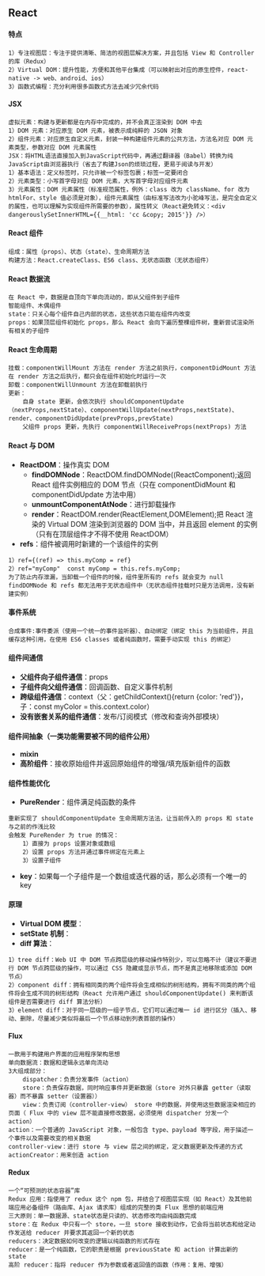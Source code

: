 ## React

#### 特点
```
1）专注视图层：专注于提供清晰、简洁的视图层解决方案，并且包括 View 和 Controller 的库（Redux）
2）Virtual DOM：提升性能，方便和其他平台集成（可以映射出对应的原生控件，react-native -> web、android、ios）
3）函数式编程：充分利用很多函数式方法去减少冗余代码
```

#### JSX
```
虚拟元素：构建与更新都是在内存中完成的，并不会真正渲染到 DOM 中去
1）DOM 元素：对应原生 DOM 元素，被表示成纯粹的 JSON 对象
2）组件元素：对应原生自定义元素，封装一种构建组件元素的公共方法，方法名对应 DOM 元素类型，参数对应 DOM 元素属性
JSX：将HTML语法直接加入到JavaScript代码中，再通过翻译器（Babel）转换为纯JavaScript由浏览器执行（省去了构建Json的烦琐过程，更易于阅读与开发）
1）基本语法：定义标签时，只允许被一个标签包裹；标签一定要闭合
2）元素类型：小写首字母对应 DOM 元素，大写首字母对应组件元素
3）元素属性：DOM 元素属性（标准规范属性，例外：class 改为 className、for 改为 htmlFor、style 值必须是对象），组件元素属性（由标准写法改为小驼峰写法，是完全自定义的属性，也可以理解为实现组件所需要的参数），属性转义（React避免转义：<div dangerouslySetInnerHTML={{__html: 'cc &copy; 2015'}} />）
```

#### React 组件
```
组成：属性（props）、状态（state）、生命周期方法
构建方法：React.createClass、ES6 class、无状态函数（无状态组件）
```

#### React 数据流
```
在 React 中，数据是自顶向下单向流动的，即从父组件到子组件
智能组件、木偶组件
state：只关心每个组件自己内部的状态，这些状态只能在组件内改变
props：如果顶层组件初始化 props，那么 React 会向下遍历整棵组件树，重新尝试渲染所有相关的子组件
```

#### React 生命周期
```
挂载：componentWillMount 方法在 render 方法之前执行，componentDidMount 方法在 render 方法之后执行，都只会在组件初始化时运行一次
卸载：componentWillUnmount 方法在卸载前执行
更新：
    自身 state 更新，会依次执行 shouldComponentUpdate（nextProps,nextState）、componentWillUpdate(nextProps,nextState)、render、componentDidUpdate(prevProps,prevState)
    父组件 props 更新，先执行 componentWillReceiveProps(nextProps) 方法
```

#### React 与 DOM
* **ReactDOM**：操作真实 DOM
    * **findDOMNode**：ReactDOM.findDOMNode((ReactComponent);返回 React 组件实例相应的 DOM 节点（只在 componentDidMount 和 componentDidUpdate 方法中用）
    * **unmountComponentAtNode**：进行卸载操作
    * **render**：ReactDOM.render(ReactElement,DOMElement);把 React 渲染的 Virtual DOM 渲染到浏览器的 DOM 当中，并且返回 element 的实例（只有在顶层组件才不得不使用 ReactDOM）
* **refs**：组件被调用时新建的一个该组件的实例
```
1）ref={(ref) => this.myComp = ref}
2）ref="myComp"  const myComp = this.refs.myComp;
为了防止内存泄漏，当卸载一个组件的时候，组件里所有的 refs 就会变为 null
findDOMNode 和 refs 都无法用于无状态组件中（无状态组件挂载时只是方法调用，没有新建实例）
```

#### 事件系统
```
合成事件:事件委派（使用一个统一的事件监听器）、自动绑定（绑定 this 为当前组件，并且缓存这种引用，在使用 ES6 classes 或者纯函数时，需要手动实现 this 的绑定）
```

#### 组件间通信
* **父组件向子组件通信**：props
* **子组件向父组件通信**：回调函数、自定义事件机制
* **跨级组件通信**：context（父：getChildContext(){return {color: 'red'}}，子：const myColor = this.context.color）
* **没有嵌套关系的组件通信**：发布/订阅模式（修改和查询外部模块）

#### 组件间抽象（一类功能需要被不同的组件公用）
* **mixin**
* **高阶组件**：接收原始组件并返回原始组件的增强/填充版新组件的函数

#### 组件性能优化
* **PureRender**：组件满足纯函数的条件
```
重新实现了 shouldComponentUpdate 生命周期方法法，让当前传入的 props 和 state 与之前的作浅比较
会触发 PureRender 为 true 的情况：
    1）直接为 props 设置对象或数组
    2）设置 props 方法并通过事件绑定在元素上
    3）设置子组件
```
* **key**：如果每一个子组件是一个数组或迭代器的话，那么必须有一个唯一的 key

#### 原理
* **Virtual DOM 模型**：
* **setState 机制**：
* **diff 算法**：
```
1）tree diff：Web UI 中 DOM 节点跨层级的移动操作特别少，可以忽略不计（建议不要进行 DOM 节点跨层级的操作，可以通过 CSS 隐藏或显示节点，而不是真正地移除或添加 DOM 节点）
2）component diff：拥有相同类的两个组件将会生成相似的树形结构，拥有不同类的两个组件将会生成不同的树形结构（React 允许用户通过 shouldComponentUpdate() 来判断该组件是否需要进行 diff 算法分析）
3）element diff：对于同一层级的一组子节点，它们可以通过唯一 id 进行区分（插入、移动、删除，尽量减少类似将最后一个节点移动到列表首部的操作）
```

#### Flux
```
一款用于构建用户界面的应用程序架构思想
单向数据流：数据和逻辑永远单向流动
3大组成部分：
    dispatcher：负责分发事件（action）
    store：负责保存数据，同时响应事件并更新数据（store 对外只暴露 getter（读取器）而不暴露 setter（设置器））
    view：负责订阅（controller-view） store 中的数据，并使用这些数据渲染相应的页面（ Flux 中的 view 层不能直接修改数据，必须使用 dispatcher 分发一个 action）
action：一个普通的 JavaScript 对象，一般包含 type、payload 等字段，用于描述一个事件以及需要改变的相关数据
controller-view：进行 store 与 view 层之间的绑定，定义数据更新及传递的方式
actionCreator：用来创造 action
```

#### Redux
```
一个“可预测的状态容器”库
Redux 应用：指使用了 redux 这个 npm 包，并结合了视图层实现（如 React）及其他前端应用必备组件（路由库、Ajax 请求库）组成的完整的类 Flux 思想的前端应用
三大原则：单一数据源、state状态是只读的、状态修改均由纯函数完成
store：在 Redux 中只有一个 store，一旦 store 接收到动作，它会将当前状态和给定动作发送给 reducer 并要求其返回一个新的状态
reducers：决定数据如何改变的逻辑以纯函数的形式存在
reducer：是一个纯函数，它的职责是根据 previousState 和 action 计算出新的 state
高阶 reducer：指将 reducer 作为参数或者返回值的函数（作用：复用、增强）
```

